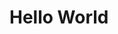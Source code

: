 <!doctype html>
<html lang="vi">
	<head>
		<title>Nhập môn HTML</title>
		<meta charset="UTF-8"/>
	</head>
	<body>
		<h1>Hello World</h1>
	</body>
</html>
